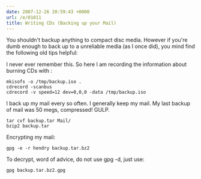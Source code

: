 ```yaml
---
date: 2007-12-26 20:59:43 +0000
url: /e/01011
title: Writing CDs (Backing up your Mail)
---
```



You shouldn't backup anything to compact disc media. However if you're dumb
enough to back up to a unreliable media (as I once did), you mind find the
following old tips helpful:

I never ever remember this. So here I am recording the information about burning CDs with :

    mkisofs -o /tmp/backup.iso .
    cdrecord -scanbus
    cdrecord -v speed=12 dev=0,0,0 -data /tmp/backup.iso

I back up my mail every so often. I generally keep my mail. My last backup of mail was 50 megs, compressed! GULP.

    tar cvf backup.tar Mail/
    bzip2 backup.tar

Encrypting my mail:

    gpg -e -r hendry backup.tar.bz2

To decrypt, word of advice, do not use gpg -d, just use:

    gpg backup.tar.bz2.gpg
